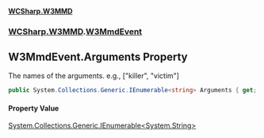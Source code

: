#### [WCSharp\.W3MMD](README.md 'README')
### [WCSharp\.W3MMD](WCSharp.W3MMD.md 'WCSharp\.W3MMD').[W3MmdEvent](WCSharp.W3MMD.W3MmdEvent.md 'WCSharp\.W3MMD\.W3MmdEvent')

## W3MmdEvent\.Arguments Property

The names of the arguments\. e\.g\., \["killer", "victim"\]

```csharp
public System.Collections.Generic.IEnumerable<string> Arguments { get; }
```

#### Property Value
[System\.Collections\.Generic\.IEnumerable&lt;](https://learn.microsoft.com/en-us/dotnet/api/system.collections.generic.ienumerable-1 'System\.Collections\.Generic\.IEnumerable\`1')[System\.String](https://learn.microsoft.com/en-us/dotnet/api/system.string 'System\.String')[&gt;](https://learn.microsoft.com/en-us/dotnet/api/system.collections.generic.ienumerable-1 'System\.Collections\.Generic\.IEnumerable\`1')